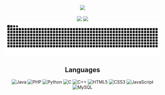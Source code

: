 <div align=center>
  <img src= "https://raw.githubusercontent.com/jumpingnebulas/jumpingnebulas/main/images/banner.jpg"/>
</div>
<br>
<div align=center>
  <img loading="lazy" height="150em" src="https://github-readme-stats.vercel.app/api/top-langs/?username=jumpingnebulas&layout=compact&langs_count=7&theme=chartreuse-dark&hide_border=true&hide=portugol"/>
  <img loading="lazy" height="150em" src="https://github-readme-stats.vercel.app/api?username=jumpingnebulas&show_icons=true&theme=chartreuse-dark&include_all_commits=true&count_private=true&hide_border=true&rank_icon=github&hide=issues"/>
  <picture>
    <source width = "700em" media="(prefers-color-scheme: dark)" srcset="https://raw.githubusercontent.com/jumpingnebulas/jumpingnebulas/output/github-contribution-grid-snake-dark.svg">
    <img width = "700em" alt="github contribution grid snake animation" src="https://raw.githubusercontent.com/jumpingnebulas/jumpingnebulas/output/github-contribution-grid-snake.svg">
  </picture>
</div>

<h2 align=center>Languages</h2>
<div align="center">

  ![Java](https://img.shields.io/badge/java-%23ED8B00.svg?style=for-the-badge&logo=openjdk&logoColor=white)
  ![PHP](https://img.shields.io/badge/php-%23777BB4.svg?style=for-the-badge&logo=php&logoColor=white)
  ![Python](https://img.shields.io/badge/Python-3776AB?style=for-the-badge&logo=python&logoColor=white)
  ![C](https://img.shields.io/badge/c-%2300599C.svg?style=for-the-badge&logo=c&logoColor=white)
  ![C++](https://img.shields.io/badge/c++-%2300599C.svg?style=for-the-badge&logo=c%2B%2B&logoColor=white)
  ![HTML5](https://img.shields.io/badge/html5-%23E34F26.svg?style=for-the-badge&logo=html5&logoColor=white)
  ![CSS3](https://img.shields.io/badge/css3-%231572B6.svg?style=for-the-badge&logo=css3&logoColor=white)
  ![JavaScript](https://img.shields.io/badge/JavaScript-F7DF1E?style=for-the-badge&logo=javascript&logoColor=black)
  ![MySQL](https://img.shields.io/badge/mysql-4479A1.svg?style=for-the-badge&logo=mysql&logoColor=white)
  
</div>




